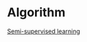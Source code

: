 # Algorithm

[Semi-supervised learning](Algorithm%202b9d0b4fb83f4dfd8c846481c2590f6b/Semi-supervised%20learning%20225b63faf5d741449e85aa4d9eabb7f0.md)